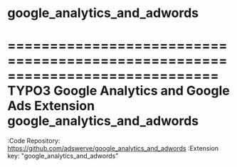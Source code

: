 # google_analytics_and_adwords
=============================================================================
TYPO3 Google Analytics and Google Ads Extension google_analytics_and_adwords
=============================================================================
:Code Repository: https://github.com/adswerve/google_analytics_and_adwords
:Extension key: "google_analytics_and_adwords"
